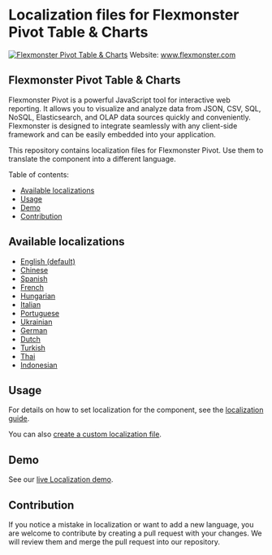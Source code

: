 # Localization files for Flexmonster Pivot Table & Charts
[![Flexmonster Pivot Table & Charts](https://cdn.flexmonster.com/landing.png)](https://flexmonster.com)
Website: www.flexmonster.com

## Flexmonster Pivot Table & Charts

Flexmonster Pivot is a powerful JavaScript tool for interactive web reporting. It allows you to visualize and analyze data from JSON, CSV, SQL, NoSQL, Elasticsearch, and OLAP data sources quickly and conveniently. Flexmonster is designed to integrate seamlessly with any client-side framework and can be easily embedded into your application.

This repository contains localization files for Flexmonster Pivot. Use them to translate the component into a different language.

Table of contents:

* [Available localizations](#available-localizations)
* [Usage](#usage)
* [Demo](#demo)
* [Contribution](#contribution)

## Available localizations

- [English (default)](/en.json)
- [Chinese](/zh.json)
- [Spanish](/es.json)
- [French](/fr.json)
- [Hungarian](/hu.json)
- [Italian](/it.json)
- [Portuguese](/pt.json)
- [Ukrainian](/uk.json)
- [German](/de.json)
- [Dutch](/nl.json)
- [Turkish](/tr.json)
- [Thai](/th.json)
- [Indonesian](/id.json)

## Usage

For details on how to set localization for the component, see the [localization guide](https://www.flexmonster.com/doc/localizing-component/#!set-localization).

You can also [create a custom localization file](https://www.flexmonster.com/doc/localizing-component/#!create-localization-file).

## Demo

See our [live Localization demo](https://www.flexmonster.com/demos/js/localization/).

## Contribution
If you notice a mistake in localization or want to add a new language, you are welcome to contribute by creating a pull request with your changes. We will review them and merge the pull request into our repository.
